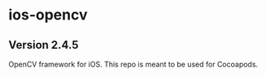 # ios-opencv

## Version 2.4.5

OpenCV framework for iOS. This repo is meant to be used for Cocoapods.
